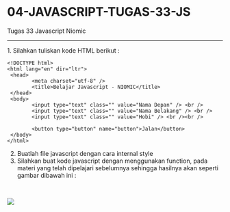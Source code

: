 # 04-JAVASCRIPT-TUGAS-33-JS
Tugas 33 Javascript Niomic
<hr>
1. Silahkan tuliskan kode HTML berikut : <br>

```
<!DOCTYPE html>
<html lang="en" dir="ltr">
 <head>
        <meta charset="utf-8" />
        <title>Belajar Javascript - NIOMIC</title>
 </head>
 <body>
        <input type="text" class="" value="Nama Depan" /> <br />
        <input type="text" class="" value="Nama Belakang" /> <br />
        <input type="text" class="" value="Hobi" /> <br /><br />

        <button type="button" name="button">Jalan</button>
 </body>
</html>
```
2. Buatlah file javascript dengan cara internal style
3. Silahkan buat kode javascript dengan menggunakan function, pada materi yang telah dipelajari sebelumnya sehingga hasilnya akan seperti gambar dibawah ini :
<br>
<p>
  <img src="https://lh3.googleusercontent.com/5sOS7k4jhFvyRGbsX92YltqmvYEv1CVdfQwy9nWWCQJrRo30qFi8Bf17BdmssZzzmMzbsYlociLKpjRAkL2YwH11PA36dczuZSMmczudWsb3uj1HCoSOM9bsUiuDRQiHzzQShLfo">
</p>
 
